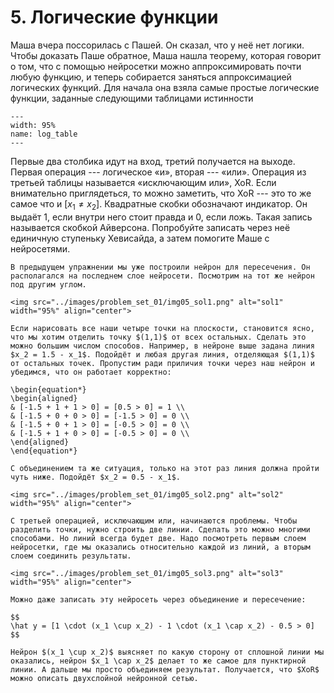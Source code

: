 # 5. Логические функции

Маша вчера поссорилась с Пашей. Он сказал, что у неё нет логики. Чтобы доказать Паше обратное, Маша нашла теорему, которая говорит о том, что с помощью нейросетки можно аппроксимировать почти любую функцию, и теперь собирается заняться аппроксимацией логических функций. Для начала она взяла самые простые логические функции, заданные следующими таблицами истинности

```{figure} ../images/problem_set_01/img05_log_table.png
---
width: 95%
name: log_table
---
```

Первые два столбика идут на вход, третий получается на выходе. Первая операция --- логическое «и», вторая --- «или».   Операция из третьей таблицы называется «исключающим или», XoR. Если внимательно приглядеться, то можно заметить, что XoR --- это то же самое что и $[x_1 \ne x_2].$ Квадратные скобки обозначают индикатор. Он выдаёт $1$, если внутри него стоит правда и $0$, если ложь. Такая запись называется скобкой Айверсона. Попробуйте записать через неё единичную ступеньку Хевисайда, а затем помогите Маше с нейросетями. 

```{dropdown} Решение
В предыдущем упражнении мы уже построили нейрон для пересечения. Он располагался на последнем слое нейросети. Посмотрим на тот же нейрон под другим углом.

<img src="../images/problem_set_01/img05_sol1.png" alt="sol1" width="95%" align="center">

Если нарисовать все наши четыре точки на плоскости, становится ясно, что мы хотим отделить точку $(1,1)$ от всех остальных. Сделать это можно большим числом способов. Например, в нейроне выше задана линия $x_2 = 1.5 - x_1$. Подойдёт и любая другая линия, отделяющая $(1,1)$ от остальных точек. Пропустим ради приличия точки через наш нейрон и убедимся, что он работает корректно:

\begin{equation*}
\begin{aligned}
& [-1.5 + 1 + 1 > 0] = [0.5 > 0] = 1 \\
& [-1.5 + 0 + 0 > 0] = [-1.5 > 0] = 0 \\
& [-1.5 + 0 + 1 > 0] = [-0.5 > 0] = 0 \\
& [-1.5 + 1 + 0 > 0] = [-0.5 > 0] = 0 \\
\end{aligned}
\end{equation*}

С объединением та же ситуация, только на этот раз линия должна пройти чуть ниже. Подойдёт $x_2 = 0.5 - x_1$.

<img src="../images/problem_set_01/img05_sol2.png" alt="sol2" width="95%" align="center">

С третьей операцией, исключающим или, начинаются проблемы. Чтобы разделить точки, нужно строить две линии. Сделать это можно многими способами. Но линий всегда будет две. Надо посмотреть первым слоем нейросетки, где мы оказались относительно каждой из линий, а вторым слоем соединить результаты. 

<img src="../images/problem_set_01/img05_sol3.png" alt="sol3" width="95%" align="center">

Можно даже записать эту нейросеть через объединение и пересечение: 

$$
\hat y = [1 \cdot (x_1 \cup x_2) - 1 \cdot (x_1 \cap x_2) - 0.5 > 0]
$$

Нейрон $(x_1 \cup x_2)$ выясняет по какую сторону от сплошной линии мы оказались, нейрон $x_1 \cap x_2$ делает то же самое для пунктирной линии. А дальше мы просто объединяем результат. Получается, что $XoR$ можно описать двухслойной нейронной сетью.

```
